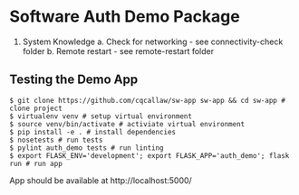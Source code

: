 # Software Auth Demo Package

1. System Knowledge
  a. Check for networking - see connectivity-check folder
  b. Remote restart - see remote-restart folder

## Testing the Demo App

```
$ git clone https://github.com/cqcallaw/sw-app sw-app && cd sw-app # clone project
$ virtualenv venv # setup virtual environment
$ source venv/bin/activate # activiate virtual environment
$ pip install -e . # install dependencies
$ nosetests # run tests
$ pylint auth_demo tests # run linting
$ export FLASK_ENV='development'; export FLASK_APP='auth_demo'; flask run # run app
```

App should be available at http://localhost:5000/